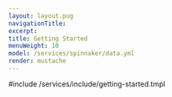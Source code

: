 ```yaml
---
layout: layout.pug
navigationTitle:
excerpt:
title: Getting Started
menuWeight: 10
model: /services/spinnaker/data.yml
render: mustache
---
```


#include /services/include/getting-started.tmpl
